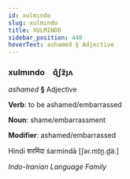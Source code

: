 ```yaml
---
id: xulmındo
slug: xulmındo
title: XULMINDO
sidebar_position: 440
hoverText: ashamed § Adjective
---
```


### xulmındo&emsp;<span kind="abugida">ɋ͊ʃƶ̃ȷʌ</span>

*ashamed* **§** Adjective

**Verb**: to be ashamed/embarrassed

**Noun**: shame/embarrassment

**Modifier**: ashamed/embarrassed

Hindi शरमिंदा śarmindā [ʃəɾ.mɪ̃n̪.d̪äː]

*Indo-Iranian Language Family*